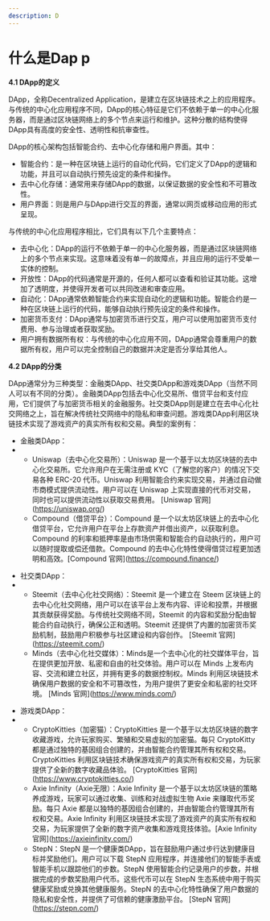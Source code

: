 ```yaml
---
description: D
---
```


# 什么是Dap p

**4.1 DApp的定义**

DApp，全称Decentralized Application，是建立在区块链技术之上的应用程序。与传统的中心化应用程序不同，DApp的核心特征是它们不依赖于单一的中心化服务器，而是通过区块链网络上的多个节点来运行和维护。这种分散的结构使得DApp具有高度的安全性、透明性和抗审查性。

DApp的核心架构包括智能合约、去中心化存储和用户界面。其中：

* 智能合约：是一种在区块链上运行的自动化代码，它们定义了DApp的逻辑和功能，并且可以自动执行预先设定的条件和操作。
* 去中心化存储：通常用来存储DApp的数据，以保证数据的安全性和不可篡改性。
* 用户界面：则是用户与DApp进行交互的界面，通常以网页或移动应用的形式呈现。

&#x20;

与传统的中心化应用程序相比，它们具有以下几个主要特点：

* 去中心化：DApp的运行不依赖于单一的中心化服务器，而是通过区块链网络上的多个节点来实现。这意味着没有单一的故障点，并且应用的运行不受单一实体的控制。
* 开放性：DApp的代码通常是开源的，任何人都可以查看和验证其功能。这增加了透明度，并使得开发者可以共同改进和审查应用。
* 自动化：DApp通常依赖智能合约来实现自动化的逻辑和功能。智能合约是一种在区块链上运行的代码，能够自动执行预先设定的条件和操作。
* 加密货币支付：DApp通常与加密货币进行交互，用户可以使用加密货币支付费用、参与治理或者获取奖励。
* 用户拥有数据所有权：与传统的中心化应用不同，DApp通常会尊重用户的数据所有权，用户可以完全控制自己的数据并决定是否分享给其他人。

&#x20;

**4.2 DApp的分类**

DApp通常分为三种类型：金融类DApp、社交类DApp和游戏类DApp（当然不同人可以有不同的分类）。金融类DApp包括去中心化交易所、借贷平台和支付应用，它们提供了与加密货币相关的金融服务。社交类DApp则是建立在去中心化社交网络之上，旨在解决传统社交网络中的隐私和审查问题。游戏类DApp利用区块链技术实现了游戏资产的真实所有权和交易。典型的案例有：

* 金融类DApp：
*
  * Uniswap（去中心化交易所）：Uniswap 是一个基于以太坊区块链的去中心化交易所。它允许用户在无需注册或 KYC（了解您的客户）的情况下交易各种 ERC-20 代币。Uniswap 利用智能合约来实现交易，并通过自动做市商模式提供流动性。用户可以在 Uniswap 上实现直接的代币对交易，同时也可以提供流动性以获取交易费用。 \[Uniswap 官网]\(https://uniswap.org/)
  * Compound（借贷平台）：Compound 是一个以太坊区块链上的去中心化借贷平台，它允许用户在平台上存款资产并借出资产，以获取利息。Compound 的利率和抵押率是由市场供需和智能合约自动执行的，用户可以随时提取或偿还借款。Compound 的去中心化特性使得借贷过程更加透明和高效。\[Compound 官网]\(https://compound.finance/)

&#x20;

* 社交类DApp：
*
  * Steemit（去中心化社交网络）：Steemit 是一个建立在 Steem 区块链上的去中心化社交网络，用户可以在该平台上发布内容、评论和投票，并根据其贡献获得奖励。与传统社交网络不同，Steemit 的内容和奖励分配由智能合约自动执行，确保公正和透明。Steemit 还提供了内置的加密货币奖励机制，鼓励用户积极参与社区建设和内容创作。 \[Steemit 官网]\(https://steemit.com/)
  * Minds（去中心化社交媒体）：Minds是一个去中心化的社交媒体平台，旨在提供更加开放、私密和自由的社交体验。用户可以在 Minds 上发布内容、交流和建立社区，并拥有更多的数据控制权。Minds 利用区块链技术确保用户数据的安全和不可篡改性，为用户提供了更安全和私密的社交环境。 \[Minds 官网]\(https://www.minds.com/)

&#x20;

* 游戏类DApp：
*
  * CryptoKitties（加密猫）：CryptoKitties 是一个基于以太坊区块链的数字收藏游戏，允许玩家购买、繁殖和交易虚拟的加密猫。每只 CryptoKitty 都是通过独特的基因组合创建的，并由智能合约管理其所有权和交易。CryptoKitties 利用区块链技术确保游戏资产的真实所有权和交易，为玩家提供了全新的数字收藏品体验。 \[CryptoKitties 官网]\(https://www.cryptokitties.co/)
  * Axie Infinity（Axie无限）：Axie Infinity 是一个基于以太坊区块链的策略养成游戏，玩家可以通过收集、训练和对战虚拟生物 Axie 来赚取代币奖励。每只 Axie 都是以独特的基因组合创建的，并由智能合约管理其所有权和交易。Axie Infinity 利用区块链技术实现了游戏资产的真实所有权和交易，为玩家提供了全新的数字资产收集和游戏竞技体验。\[Axie Infinity 官网]\(https://axieinfinity.com/)
  * StepN：StepN 是一个健康类DApp，旨在鼓励用户通过步行达到健康目标并奖励他们。用户可以下载 StepN 应用程序，并连接他们的智能手表或智能手机以跟踪他们的步数。StepN 使用智能合约记录用户的步数，并根据完成的步数奖励用户代币。这些代币可以在 StepN 生态系统中用于购买健康奖励或兑换其他健康服务。StepN 的去中心化特性确保了用户数据的隐私和安全性，并提供了可信赖的健康激励平台。 \[StepN 官网]\(https://stepn.com/)

&#x20;

&#x20;
